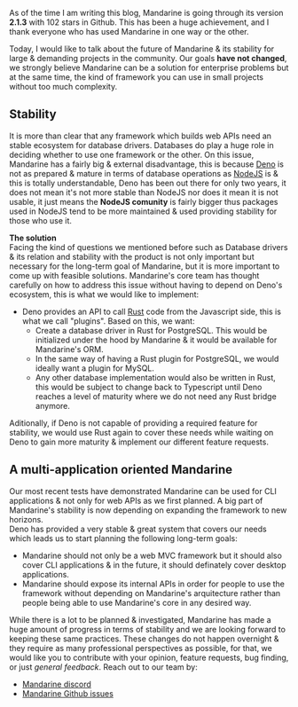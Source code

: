 As of the time I am writing this blog, Mandarine is going through its version **2.1.3** with 102 stars in Github. This has been a huge achievement, and I thank everyone who has used Mandarine in one way or the other.

Today, I would like to talk about the future of Mandarine & its stability for large & demanding projects in the community. Our goals **have not changed**, we strongly believe Mandarine can be a solution for enterprise problems but at the same time, the kind of framework you can use in small projects without too much complexity.

## Stability
It is more than clear that any framework which builds web APIs need an stable ecosystem for database drivers. Databases do play a huge role in deciding whether to use one framework or the other. On this issue, Mandarine has a fairly big & external disadvantage, this is because [Deno](https://deno.land) is not as prepared & mature in terms of database operations as [NodeJS](https://nodejs.org/en/) is & this is totally understandable, Deno has been out there for only two years, it does not mean it's not more stable than NodeJS nor does it mean it is not usable, it just means the __NodeJS comunity__ is fairly bigger thus packages used in NodeJS tend to be more maintained & used providing stability for those who use it.  

**The solution**  
Facing the kind of questions we mentioned before such as Database drivers & its relation and stability with the product is not only important but necessary for the long-term goal of Mandarine, but it is more important to come up with feasible solutions. Mandarine's core team has thought carefully on how to address this issue without having to depend on Deno's ecosystem, this is what we would like to implement:  
- Deno provides an API to call [Rust](https://www.rust-lang.org/) code from the Javascript side, this is what we call "plugins". Based on this, we want:
    - Create a database driver in Rust for PostgreSQL. This would be initialized under the hood by Mandarine & it would be available for Mandarine's ORM.
    - In the same way of having a Rust plugin for PostgreSQL, we would ideally want a plugin for MySQL.
    - Any other database implementation would also be written in Rust, this would be subject to change back to Typescript until Deno reaches a level of maturity where we do not need any Rust bridge anymore.

Aditionally, if Deno is not capable of providing a required feature for stability, we would use Rust again to cover these needs while waiting on Deno to gain more maturity & implement our different feature requests. 

## A multi-application oriented Mandarine
Our most recent tests have demonstrated Mandarine can be used for CLI applications & not only for web APIs as we first planned. A big part of Mandarine's stability is now depending on expanding the framework to new horizons.   
Deno has provided a very stable & great system that covers our needs which leads us to start planning the following long-term goals:
- Mandarine should not only be a web MVC framework but it should also cover CLI applications & in the future, it should definately cover desktop applications.
- Mandarine should expose its internal APIs in order for people to use the framework without depending on Mandarine's arquitecture rather than people being able to use Mandarine's core in any desired way.  

While there is a lot to be planned & investigated, Mandarine has made a huge amount of progress in terms of stability and we are looking forward to keeping these same practices. These changes do not happen overnight & they require as many professional perspectives as possible, for that, we would like you to contribute with your opinion, feature requests, bug finding, or just _general feedback_. Reach out to our team by:  
- [Mandarine discord](https://discord.gg/qs72byB) 
- [Mandarine Github issues](https://github.com/mandarineorg/mandarinets/issues)